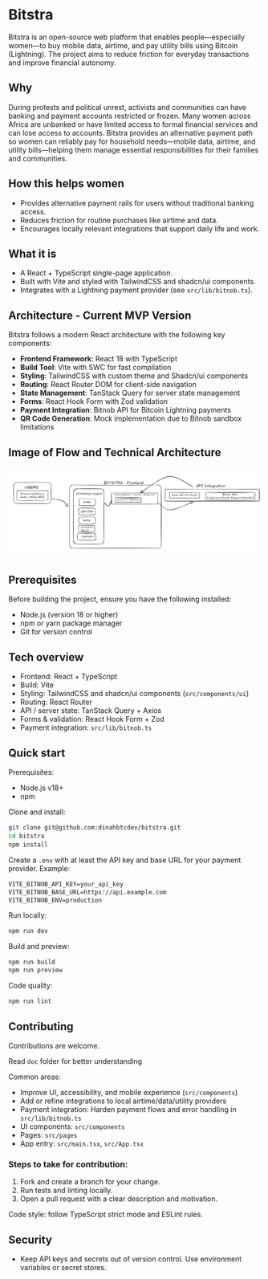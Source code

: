 # Bitstra

Bitstra is an open-source web platform that enables people—especially women—to buy mobile data, airtime, and pay utility bills using Bitcoin (Lightning). The project aims to reduce friction for everyday transactions and improve financial autonomy.

## Why

During protests and political unrest, activists and communities can have banking and payment accounts restricted or frozen. Many women across Africa are unbanked or have limited access to formal financial services and can lose access to accounts. Bitstra provides an alternative payment path so women can reliably pay for household needs—mobile data, airtime, and utility bills—helping them manage essential responsibilities for their families and communities.

## How this helps women

- Provides alternative payment rails for users without traditional banking access.
- Reduces friction for routine purchases like airtime and data.
- Encourages locally relevant integrations that support daily life and work.

## What it is

- A React + TypeScript single-page application.
- Built with Vite and styled with TailwindCSS and shadcn/ui components.
- Integrates with a Lightning payment provider (see `src/lib/bitnob.ts`).

## Architecture - Current MVP Version

Bitstra follows a modern React architecture with the following key components:

- **Frontend Framework**: React 18 with TypeScript
- **Build Tool**: Vite with SWC for fast compilation
- **Styling**: TailwindCSS with custom theme and Shadcn/ui components
- **Routing**: React Router DOM for client-side navigation
- **State Management**: TanStack Query for server state management
- **Forms**: React Hook Form with Zod validation
- **Payment Integration**: Bitnob API for Bitcoin Lightning payments
- **QR Code Generation**: Mock implementation due to Bitnob sandbox limitations

## Image of Flow and Technical Architecture


![alt text](docs/mvp-techical-architecture.png)

## Prerequisites

Before building the project, ensure you have the following installed:

- Node.js (version 18 or higher)
- npm or yarn package manager
- Git for version control

## Tech overview

- Frontend: React + TypeScript
- Build: Vite
- Styling: TailwindCSS and shadcn/ui components (`src/components/ui`)
- Routing: React Router
- API / server state: TanStack Query + Axios
- Forms & validation: React Hook Form + Zod
- Payment integration: `src/lib/bitnob.ts`

## Quick start

Prerequisites:

- Node.js v18+
- npm

Clone and install:

```bash
git clone git@github.com:dinahbtcdev/bitstra.git
cd bitstra
npm install
```

Create a `.env` with at least the API key and base URL for your payment provider. Example:

```env
VITE_BITNOB_API_KEY=your_api_key
VITE_BITNOB_BASE_URL=https://api.example.com
VITE_BITNOB_ENV=production
```

Run locally:

```bash
npm run dev
```

Build and preview:

```bash
npm run build
npm run preview
```

Code quality:

```bash
npm run lint
```

## Contributing

Contributions are welcome. 

Read `doc` folder for better understanding

Common areas:
- Improve UI, accessibility, and mobile experience (`src/components`)
- Add or refine integrations to local airtime/data/utility providers
- Payment integration: Harden payment flows and error handling in `src/lib/bitnob.ts`
- UI components: `src/components`
- Pages: `src/pages`
- App entry: `src/main.tsx`, `src/App.tsx`

### Steps to take for contribution: 

1. Fork and create a branch for your change.
2. Run tests and linting locally.
3. Open a pull request with a clear description and motivation.

Code style: follow TypeScript strict mode and ESLint rules.

## Security

- Keep API keys and secrets out of version control. Use environment variables or secret stores.